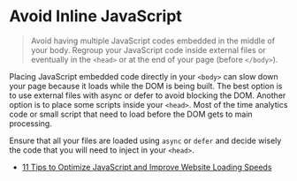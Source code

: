 # Avoid Inline JavaScript

> Avoid having multiple JavaScript codes embedded in the middle of your body. Regroup your JavaScript code inside external files or eventually in the `<head>` or at the end of your page (before `</body>`).

Placing JavaScript embedded code directly in your `<body>` can slow down your page because it loads while the DOM is being built. The best option is to use external files with async or defer to avoid blocking the DOM. Another option is to place some scripts inside your `<head>`. Most of the time analytics code or small script that need to load before the DOM gets to main processing.

Ensure that all your files are loaded using `async` or `defer` and decide wisely the code that you will need to inject in your `<head>`.

- [11 Tips to Optimize JavaScript and Improve Website Loading Speeds](https://www.upwork.com/hiring/development/11-tips-to-optimize-javascript-and-improve-website-loading-speeds/)